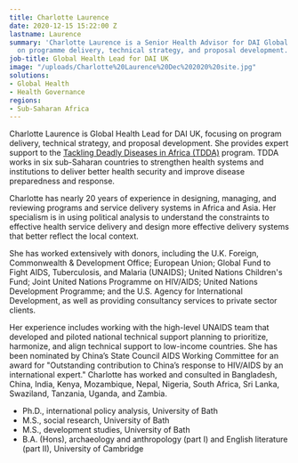 ```yaml
---
title: Charlotte Laurence
date: 2020-12-15 15:22:00 Z
lastname: Laurence
summary: 'Charlotte Laurence is a Senior Health Advisor for DAI Global Health, focusing
  on programme delivery, technical strategy, and proposal development. '
job-title: Global Health Lead for DAI UK
image: "/uploads/Charlotte%20Laurence%20Dec%202020%20site.jpg"
solutions:
- Global Health
- Health Governance
regions:
- Sub-Saharan Africa
---
```


Charlotte Laurence is Global Health Lead for DAI UK, focusing on program delivery, technical strategy, and proposal development. She provides expert support to the [Tackling Deadly Diseases in Africa (TDDA)](https://www.dai.com/our-work/projects/africa-tackling-deadly-diseases-in-africa-program) program. TDDA works in six sub-Saharan countries to strengthen health systems and institutions to deliver better health security and improve disease preparedness and response. 

Charlotte has nearly 20 years of experience in designing, managing, and reviewing programs and service delivery systems in Africa and Asia. Her specialism is in using political analysis to understand the constraints to effective health service delivery and design more effective delivery systems that better reflect the local context. 

She has worked extensively with donors, including the U.K. Foreign, Commonwealth & Development Office; European Union; Global Fund to Fight AIDS, Tuberculosis, and Malaria (UNAIDS); United Nations Children's Fund; Joint United Nations Programme on HIV/AIDS; United Nations Development Programme; and the U.S. Agency for International Development, as well as providing consultancy services to private sector clients. 

Her experience includes working with the high-level UNAIDS team that developed and piloted national technical support planning to prioritize, harmonize, and align technical support to low-income countries. She has been nominated by China’s State Council AIDS Working Committee for an award for "Outstanding contribution to China’s response to HIV/AIDS by an international expert." Charlotte has worked and consulted in Bangladesh, China, India, Kenya, Mozambique, Nepal, Nigeria, South Africa, Sri Lanka, Swaziland, Tanzania, Uganda, and Zambia. 

* Ph.D., international policy analysis, University of Bath
* M.S., social research, University of Bath
* M.S., development studies, University of Bath 
* B.A. (Hons), archaeology and anthropology (part I) and English literature (part II), University of Cambridge 